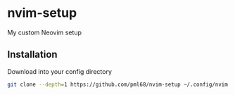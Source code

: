 # nvim-setup

My custom Neovim setup

## Installation

Download into your config directory

```sh
git clone --depth=1 https://github.com/pml68/nvim-setup ~/.config/nvim
```
